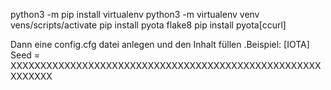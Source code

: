 python3 -m pip install virtualenv
python3 -m virtualenv venv
vens/scripts/activate
pip install pyota flake8
pip install pyota[ccurl]

Dann eine config.cfg datei anlegen und den Inhalt füllen .Beispiel:
[IOTA]
Seed = XXXXXXXXXXXXXXXXXXXXXXXXXXXXXXXXXXXXXXXXXXXXXXXXXXXXXXXXXXX